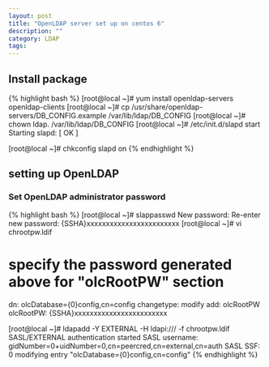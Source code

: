 ```yaml
---
layout: post
title: "OpenLDAP server set up on centos 6"
description: ""
category: LDAP
tags:
---
```


## Install package

{% highlight bash %}
[root@local ~]# yum install openldap-servers openldap-clients
[root@local ~]# cp /usr/share/openldap-servers/DB_CONFIG.example /var/lib/ldap/DB_CONFIG 
[root@local ~]# chown ldap. /var/lib/ldap/DB_CONFIG 
[root@local ~]# /etc/init.d/slapd start 
Starting slapd: [ OK ]

[root@local ~]# chkconfig slapd on
{% endhighlight %}

## setting up OpenLDAP

### Set OpenLDAP administrator password
{% highlight bash %}
[root@local ~]# slappasswd 
New password:
Re-enter new password:
{SSHA}xxxxxxxxxxxxxxxxxxxxxxxx
[root@local ~]# vi chrootpw.ldif
# specify the password generated above for "olcRootPW" section
dn: olcDatabase={0}config,cn=config
changetype: modify
add: olcRootPW
olcRootPW: {SSHA}xxxxxxxxxxxxxxxxxxxxxxxx

[root@local ~]# ldapadd -Y EXTERNAL -H ldapi:/// -f chrootpw.ldif 
SASL/EXTERNAL authentication started
SASL username: gidNumber=0+uidNumber=0,cn=peercred,cn=external,cn=auth
SASL SSF: 0
modifying entry "olcDatabase={0}config,cn=config"
{% endhighlight %}
